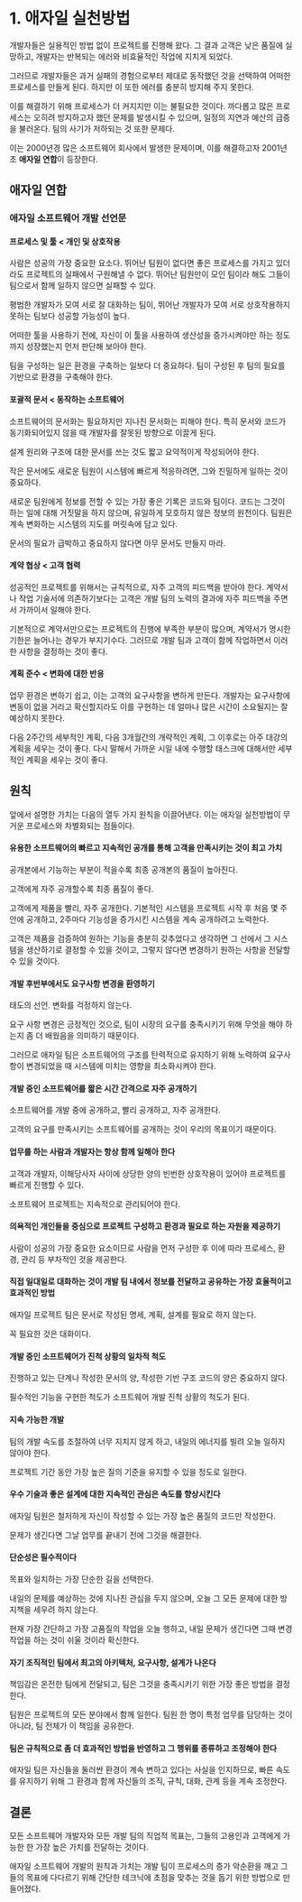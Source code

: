 # 1. 애자일 실천방법

개발자들은 실용적인 방법 없이 프로젝트를 진행해 왔다. 그 결과 고객은 낮은 품질에 실망하고, 개발자는 반복되는 에러와 비효율적인 작업에 지치게 되었다.

그러므로 개발자들은 과거 실패의 경험으로부터 제대로 동작했던 것을 선택하여 어떠한 프로세스를 만들게 된다. 하지만 이 또한 에러를 충분히 방지해 주지 못한다.

이를 해결하기 위해 프로세스가 더 커지지만 이는 불필요한 것이다. 까다롭고 많은 프로세스는 오히려 방지하고자 했던 문제를 발생시킬 수 있으며, 일정의 지연과 예산의 급증을 불러온다. 팀의 사기가 저하되는 것 또한 문제다.

이는 2000년경 많은 소프트웨어 회사에서 발생한 문제이며, 이를 해결하고자 2001년 초 **애자일 연합**이 등장한다.

## 애자일 연합

### 애자일 소프트웨어 개발 선언문

#### 프로세스 및 툴 < 개인 및 상호작용

사람은 성공의 가장 중요한 요소다. 뛰어난 팀원이 없다면 좋은 프로세스를 가지고 있더라도 프로젝트의 실패에서 구원해낼 수 없다. 뛰어난 팀원만이 모인 팀이라 해도 그들이 팀으로서 함께 일하지 않으면 실패할 수 있다.

평범한 개발자가 모여 서로 잘 대화하는 팀이, 뛰어난 개발자가 모여 서로 상호작용하지 못하는 팀보다 성공할 가능성이 높다.

어떠한 툴을 사용하기 전에, 자신이 이 툴을 사용하여 생산성을 증가시켜야만 하는 정도까지 성장했는지 먼저 판단해 보아야 한다.

팀을 구성하는 일은 환경을 구축하는 일보다 더 중요하다. 팀이 구성된 후 팀의 필요를 기반으로 환경을 구축해야 한다.

#### 포괄적 문서 < 동작하는 소프트웨어

소프트웨어의 문서화는 필요하지만 지나친 문서화는 피해야 한다. 특히 문서와 코드가 동기화되어있지 않을 때 개발자를 잘못된 방향으로 이끌게 된다.

설계 원리와 구조에 대한 문서를 쓰는 것도 짧고 요약적이게 작성되어야 한다.

작은 문서에도 새로운 팀원이 시스템에 빠르게 적응하려면, 그와 친밀하게 일하는 것이 중요하다.

새로운 팀원에게 정보를 전할 수 있는 가장 좋은 기록은 코드와 팀이다. 코드는 그것이 하는 일에 대해 거짓말을 하지 않으며, 유일하게 모호하지 않은 정보의 원천이다. 팀원은 계속 변화하는 시스템의 지도를 머릿속에 담고 있다.

문서의 필요가 급박하고 중요하지 않다면 아무 문서도 만들지 마라.

#### 계약 협상 < 고객 협력

성공적인 프로젝트를 위해서는 규칙적으로, 자주 고객의 피드백을 받아야 한다. 계약서나 작업 기술서에 의존하기보다는 고객은 개발 팀의 노력의 결과에 자주 피드백을 주면서 가까이서 일해야 한다.

기본적으로 계약서만으로는 프로젝트의 진행에 부족한 부분이 많으며, 계약서가 명시한 기한은 늘어나는 경우가 부지기수다. 그러므로 개발 팀과 고객이 함께 작업하면서 이러한 사항을 결정하는 것이 좋다.

#### 계획 준수 < 변화에 대한 반응

업무 환경은 변하기 쉽고, 이는 고객의 요구사항을 변하게 만든다. 개발자는 요구사항에 변동이 없을 거라고 확신할지라도 이를 구현하는 데 얼마나 많은 시간이 소요될지는 잘 예상하지 못한다.

다음 2주간의 세부적인 계획, 다음 3개월간의 개략적인 계획, 그 이후로는 아주 대강의 계획을 세우는 것이 좋다. 다시 말해서 가까운 시일 내에 수행할 태스크에 대해서만 세부적인 계획을 세우는 것이 좋다.

## 원칙

앞에서 설명한 가치는 다음의 열두 가지 원칙을 이끌어낸다. 이는 애자일 실천방법이 무거운 프로세스와 차별화되는 점들이다.

#### 유용한 소프트웨어의 빠르고 지속적인 공개를 통해 고객을 만족시키는 것이 최고 가치

공개본에서 기능하는 부분이 적을수록 최종 공개본의 품질이 높아진다.

고객에게 자주 공개할수록 최종 품질이 좋다.

고객에게 제품을 빨리, 자주 공개한다. 기본적인 시스템을 프로젝트 시작 후 처음 몇 주 안에 공개하고, 2주마다 기능성을 증가시킨 시스템을 계속 공개하려고 노력한다.

고객은 제품을 검증하여 원하는 기능을 충분히 갖추었다고 생각하면 그 선에서 그 시스템을 생산하기로 결정할 수 있을 것이고, 그렇지 않다면 변경하기 원하는 사항을 전달할 수 있을 것이다.

#### 개발 후반부에서도 요구사항 변경을 환영하기

태도의 선언. 변화를 걱정하지 않는다. 

요구 사항 변경은 긍정적인 것으로, 팀이 시장의 요구를 충족시키기 위해 무엇을 해야 하는지 좀 더 배웠음을 의미하기 때문이다.

그러므로 애자일 팀은 소프트웨어의 구조를 탄력적으로 유지하기 위해 노력하여 요구사항이 변경되었을 때 시스템에 미치는 영향을 최소화시켜야 한다.

#### 개발 중인 소프트웨어를 짧은 시간 간격으로 자주 공개하기

소프트웨어를 개발 중에 공개하고, 빨리 공개하고, 자주 공개한다.

고객의 요구를 만족시키는 소프트웨어를 공개하는 것이 우리의 목표이기 때문이다.

#### 업무를 하는 사람과 개발자는 항상 함께 일해아 한다

고객과 개발자, 이해당사자 사이에 상당한 양의 빈번한 상호작용이 있어야 프로젝트를 빠르게 진행할 수 있다.

소프트웨어 프로젝트는 지속적으로 관리되어야 한다.

#### 의욕적인 개인들을 중심으로 프로젝트 구성하고 환경과 필요로 하는 자원을 제공하기

사람이 성공의 가장 중요한 요소이므로 사람을 먼저 구성한 후 이에 따라 프로세스, 환경, 관리 등 부차적인 것을 제공한다.

#### 직접 일대일로 대화하는 것이 개발 팀 내에서 정보를 전달하고 공유하는 가장 효율적이고 효과적인 방법

애자일 프로젝트 팀은 문서로 작성된 명세, 계획, 설계를 필요로 하지 않는다. 

꼭 필요한 것은 대화이다.

#### 개발 중인 소프트웨어가 진척 상황의 일차적 척도

진행하고 있는 단계나 작성한 문서의 양, 작성한 기반 구조 코드의 양은 중요하지 않다.

필수적인 기능을 구현한 척도가 소프트웨어 개발 진척 상황의 척도가 된다.

#### 지속 가능한 개발

팀의 개발 속도를 조절하여 너무 지치지 않게 하고, 내일의 에너지를 빌려 오늘 일하지 않아야 한다.

프로젝트 기간 동안 가장 높은 질의 기준을 유지할 수 있을 정도로 일한다.

#### 우수 기술과 좋은 설계에 대한 지속적인 관심은 속도를 향상시킨다

애자일 팀원은 철저하게 자신이 작성할 수 있는 가장 높은 품질의 코드만 작성한다.

문제가 생긴다면 그날 업무를 끝내기 전에 그것을 해결한다.

#### 단순성은 필수적이다

목표와 일치하는 가장 단순한 길을 선택한다.

내일의 문제를 예상하는 것에 지나친 관심을 두지 않으며, 오늘 그 모든 문제에 대한 방지책을 세우려 하지 않는다.

현재 가장 간단하고 가장 고품질의 작업을 오늘 행하고, 내일 문제가 생긴다면 그때 변경 작업을 하는 것이 쉬울 것이라 확신한다.

#### 자기 조직적인 팀에서 최고의 아키텍처, 요구사항, 설계가 나온다

책임감은 온전한 팀에게 전달되고, 팀은 그것을 충족시키기 위한 가장 좋은 방법을 결정한다.

팀원은 프로젝트의 모든 분야에서 함께 일한다. 팀원 한 명이 특정 업무를 담당하는 것이 아니라, 팀 전체가 이 책임을 공유한다.

#### 팀은 규칙적으로 좀 더 효과적인 방법을 반영하고 그 행위를 종류하고 조정해야 한다

애자일 팀은 자신들을 둘러싼 환경이 계속 변하고 있다는 사실을 인지하므로, 빠른 속도를 유지하기 위해 그 환경과 함께 자신들의 조직, 규칙, 대화, 관계 등을 계속 조정한다.

## 결론

모든 소프트웨어 개발자와 모든 개발 팀의 직업적 목표는, 그들의 고용인과 고객에게 가능한 한 가장 높은 가치를 전달하는 것이다.

애자일 소프트웨어 개발의 원칙과 가치는 개발 팀이 프로세스의 증가 악순환을 깨고 그들의 목표에 다다르기 위해 간단한 테크닉에 초점을 맞추는 것을 돕기 위한 방법으로 만들어졌다.